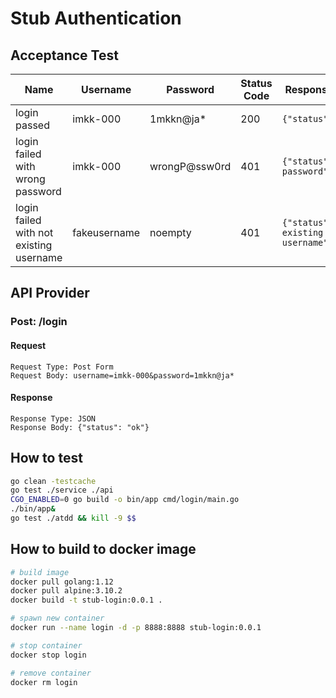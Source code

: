 # Stub Authentication

## Acceptance Test

| Name | Username | Password | Status Code | Response Body |
|---|---|---|---|---|
| login passed | imkk-000 | 1mkkn@ja* | 200 | `{"status":"ok"}` |
| login failed with wrong password | imkk-000 | wrongP@ssw0rd | 401 | `{"status":"wrong password"}` |
| login failed with not existing username | fakeusername | noempty | 401 | `{"status":"not existing username"}` |

## API Provider

### Post: /login

#### Request

```text
Request Type: Post Form
Request Body: username=imkk-000&password=1mkkn@ja*
```

#### Response

```text
Response Type: JSON
Response Body: {"status": "ok"}
```

## How to test

```sh
go clean -testcache
go test ./service ./api
CGO_ENABLED=0 go build -o bin/app cmd/login/main.go
./bin/app&
go test ./atdd && kill -9 $$
```

## How to build to docker image

```sh
# build image
docker pull golang:1.12
docker pull alpine:3.10.2
docker build -t stub-login:0.0.1 .

# spawn new container
docker run --name login -d -p 8888:8888 stub-login:0.0.1

# stop container
docker stop login

# remove container
docker rm login
```
